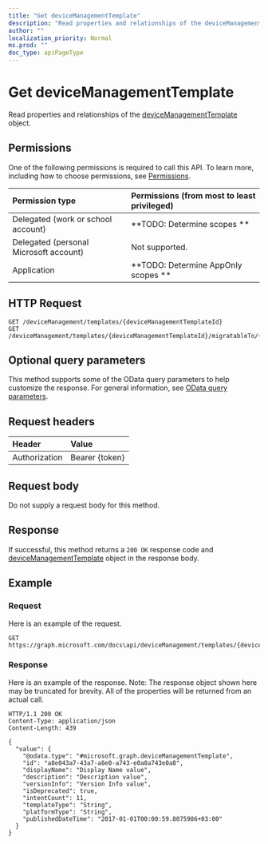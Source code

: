```yaml
---
title: "Get deviceManagementTemplate"
description: "Read properties and relationships of the deviceManagementTemplate object."
author: ""
localization_priority: Normal
ms.prod: ""
doc_type: apiPageType
---
```


# Get deviceManagementTemplate

Read properties and relationships of the [deviceManagementTemplate](../resources/devicemanagementtemplate.md) object.

## Permissions
One of the following permissions is required to call this API. To learn more, including how to choose permissions, see [Permissions](/concepts/permissions-reference.md).

|Permission type|Permissions (from most to least privileged)|
|:---|:---|
|Delegated (work or school account)|**TODO: Determine scopes **|
|Delegated (personal Microsoft account)|Not supported.|
|Application|**TODO: Determine AppOnly scopes **|

## HTTP Request
<!-- {
  "blockType": "ignored"
}
-->
``` http
GET /deviceManagement/templates/{deviceManagementTemplateId}
GET /deviceManagement/templates/{deviceManagementTemplateId}/migratableTo/{deviceManagementTemplateId}
```

## Optional query parameters
This method supports some of the OData query parameters to help customize the response. For general information, see [OData query parameters](/graph/query-parameters).

## Request headers
|Header|Value|
|:---|:---|
|Authorization|Bearer {token}|

## Request body
Do not supply a request body for this method.

## Response
If successful, this method returns a `200 OK` response code and [deviceManagementTemplate](../resources/devicemanagementtemplate.md) object in the response body.

## Example

### Request
Here is an example of the request.
<!-- {
  "blockType": "request",
  "name": "get_devicemanagementtemplate"
}
-->
``` http
GET https://graph.microsoft.com/docs\api/deviceManagement/templates/{deviceManagementTemplateId}
```

### Response
Here is an example of the response. Note: The response object shown here may be truncated for brevity. All of the properties will be returned from an actual call.
<!-- {
  "blockType": "response",
  "truncated": true,
  "@odata.type": "microsoft.graph.deviceManagementTemplate"
}
-->
``` http
HTTP/1.1 200 OK
Content-Type: application/json
Content-Length: 439

{
  "value": {
    "@odata.type": "#microsoft.graph.deviceManagementTemplate",
    "id": "a8e043a7-43a7-a8e0-a743-e0a8a743e0a8",
    "displayName": "Display Name value",
    "description": "Description value",
    "versionInfo": "Version Info value",
    "isDeprecated": true,
    "intentCount": 11,
    "templateType": "String",
    "platformType": "String",
    "publishedDateTime": "2017-01-01T00:00:59.8075986+03:00"
  }
}
```

